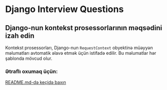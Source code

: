# Django Interview Questions

## Django-nun kontekst prosessorlarının məqsədini izah edin
Kontekst prosessorları, Django-nun `RequestContext` obyektinə müəyyən məlumatları avtomatik əlavə etmək üçün istifadə edilir. Bu məlumatlar hər şablonda mövcud olur.

### Ətraflı oxumaq üçün:
[README.md-də keçidə baxın](#django-nun-kontekst-prosessorlar%C4%B1n%C4%B1n-m%C9%99qs%C9%99dini-izah-edin)

